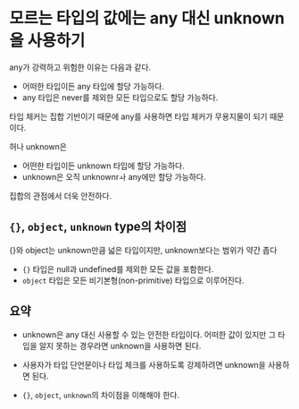 # 모르는 타입의 값에는 any 대신 unknown을 사용하기

any가 강력하고 위험한 이유는 다음과 같다.

- 어떠한 타입이든 any 타입에 할당 가능하다.
- any 타입은 never를 제외한 모든 타입으로도 할당 가능하다.

타입 체커는 집합 기반이기 때문에 any를 사용하면 타입 체커가 무용지물이 되기 때문이다.

허나 unknown은

- 어떤한 타입이든 unknown 타입에 할당 가능하다.
- unknown은 오직 unknownrㅘ any에만 할당 가능하다.

집합의 관점에서 더욱 안전하다.

## `{}`, `object`, `unknown` type의 차이점

{}와 object는 unknown만큼 넓은 타입이지만, unknown보다는 범위가 약간 좁다

- `{}` 타입은 null과 undefined를 제외한 모든 값을 포함한다.
- `object` 타입은 모든 비기본형(non-primitive) 타입으로 이루어진다.

## 요약

- unknown은 any 대신 사용할 수 있는 안전한 타입이다.
  어떠한 값이 있지만 그 타입을 알지 못하는 경우라면 unknown을 사용하면 된다.

- 사용자가 타입 단언문이나 타입 체크를 사용하도록 강제하려면 unknown을 사용하면 된다.

- `{}`, `object`, `unknown`의 차이점을 이해해야 한다.
